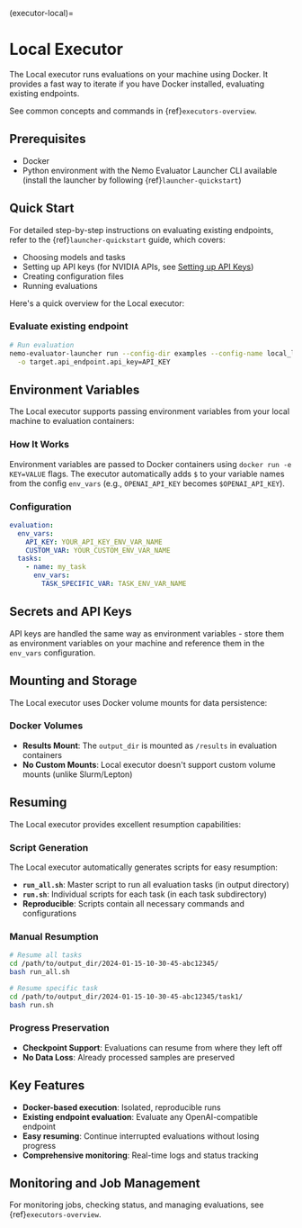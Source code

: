 (executor-local)=

# Local Executor

The Local executor runs evaluations on your machine using Docker. It provides a fast way to iterate if you have Docker installed, evaluating existing endpoints.

See common concepts and commands in {ref}`executors-overview`.

## Prerequisites
- Docker
- Python environment with the Nemo Evaluator Launcher CLI available (install the launcher by following {ref}`launcher-quickstart`)

## Quick Start

For detailed step-by-step instructions on evaluating existing endpoints, refer to the {ref}`launcher-quickstart` guide, which covers:
- Choosing models and tasks
- Setting up API keys (for NVIDIA APIs, see [Setting up API Keys](https://docs.omniverse.nvidia.com/guide-sdg/latest/setup.html#preview-and-set-up-an-api-key))
- Creating configuration files
- Running evaluations

Here's a quick overview for the Local executor:

### Evaluate existing endpoint
```bash
# Run evaluation
nemo-evaluator-launcher run --config-dir examples --config-name local_llama_3_1_8b_instruct \
  -o target.api_endpoint.api_key=API_KEY
```

## Environment Variables

The Local executor supports passing environment variables from your local machine to evaluation containers:

### How It Works
Environment variables are passed to Docker containers using `docker run -e KEY=VALUE` flags. The executor automatically adds `$` to your variable names from the config `env_vars` (e.g., `OPENAI_API_KEY` becomes `$OPENAI_API_KEY`).

### Configuration
```yaml
evaluation:
  env_vars:
    API_KEY: YOUR_API_KEY_ENV_VAR_NAME
    CUSTOM_VAR: YOUR_CUSTOM_ENV_VAR_NAME
  tasks:
    - name: my_task
      env_vars:
        TASK_SPECIFIC_VAR: TASK_ENV_VAR_NAME
```

## Secrets and API Keys

API keys are handled the same way as environment variables - store them as environment variables on your machine and reference them in the `env_vars` configuration.


## Mounting and Storage

The Local executor uses Docker volume mounts for data persistence:

### Docker Volumes
- **Results Mount**: The `output_dir` is mounted as `/results` in evaluation containers
- **No Custom Mounts**: Local executor doesn't support custom volume mounts (unlike Slurm/Lepton)


## Resuming

The Local executor provides excellent resumption capabilities:

### Script Generation
The Local executor automatically generates scripts for easy resumption:
- **`run_all.sh`**: Master script to run all evaluation tasks (in output directory)
- **`run.sh`**: Individual scripts for each task (in each task subdirectory)
- **Reproducible**: Scripts contain all necessary commands and configurations

### Manual Resumption
```bash
# Resume all tasks
cd /path/to/output_dir/2024-01-15-10-30-45-abc12345/
bash run_all.sh

# Resume specific task
cd /path/to/output_dir/2024-01-15-10-30-45-abc12345/task1/
bash run.sh
```

### Progress Preservation
- **Checkpoint Support**: Evaluations can resume from where they left off
- **No Data Loss**: Already processed samples are preserved

## Key Features
- **Docker-based execution**: Isolated, reproducible runs
- **Existing endpoint evaluation**: Evaluate any OpenAI-compatible endpoint
- **Easy resuming**: Continue interrupted evaluations without losing progress
- **Comprehensive monitoring**: Real-time logs and status tracking

## Monitoring and Job Management

For monitoring jobs, checking status, and managing evaluations, see {ref}`executors-overview`.
